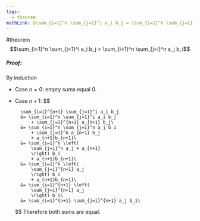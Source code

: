 ```yaml
---
tags:
  - theorem
mathLink: $\sum_{i=1}^n \sum_{j=1}^i a_i b_j = \sum_{i=1}^n \sum_{j=i}^n a_j b_i$
---
```

#theorem 
$$\sum_{i=1}^n \sum_{j=1}^i a_i b_j = \sum_{i=1}^n \sum_{j=i}^n a_j b_i$$
##### Proof:
By induction
- Case $n=0$: empty sums equal $0$.
- Case $n+1$: $$
	
		\sum_{i=1}^{n+1} \sum_{j=1}^i a_i b_j
		&= \sum_{i=1}^n \sum_{j=1}^i a_i b_j 
			+ \sum_{j=1}^{n+1} a_{n+1} b_j\
		&= \sum_{i=1}^n \sum_{j=i}^n a_j b_i 
			+ \sum_{j=1}^n a_{n+1} b_j 
			+ a_{n+1}b_{n+1}\
		&= \sum_{i=1}^n \left(
			\sum_{j=i}^n a_j + a_{n+1}
			\right) b_i 
			+ a_{n+1}b_{n+1}\
		&= \sum_{i=1}^n \left(
			\sum_{j=i}^{n+1} a_j
			\right) b_i 
			+ a_{n+1}b_{n+1}\
		&= \sum_{i=1}^{n+1} \left(
			\sum_{j=i}^{n+1} a_j
			\right) b_i\
		&= \sum_{i=1}^{n+1} \sum_{j=i}^{n+1} a_j b_i\
	
	$$
Therefore both sums are equal.